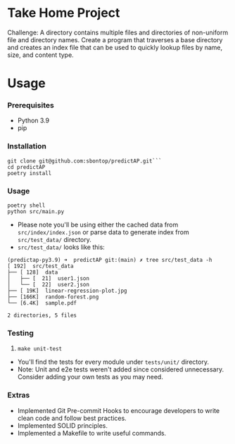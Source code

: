 # Take Home Project

Challenge: A directory contains multiple files and directories of non-uniform file and directory names. Create a program that traverses a base directory and creates an index file that can be used to quickly lookup files by name, size, and content type.

# Usage
### Prerequisites
- Python 3.9
- pip

### Installation
```
git clone git@github.com:sbontop/predictAP.git```
cd predictAP
poetry install
```

### Usage
```
poetry shell
python src/main.py
```
- Please note you'll be using either the cached data from `src/index/index.json` or parse data to generate index from `src/test_data/` directory.
- `src/test_data/` looks like this:
```
(predictap-py3.9) ➜  predictAP git:(main) ✗ tree src/test_data -h
[ 192]  src/test_data
├── [ 128]  data
│   ├── [  21]  user1.json
│   └── [  22]  user2.json
├── [ 19K]  linear-regression-plot.jpg
├── [166K]  random-forest.png
└── [6.4K]  sample.pdf

2 directories, 5 files
```

### Testing
1. ```make unit-test```
- You'll find the tests for every module under `tests/unit/` directory.
- Note: Unit and e2e tests weren't added since considered unnecessary. Consider adding your own tests as you may need.

### Extras
- Implemented Git Pre-commit Hooks to encourage developers to write clean code and follow best practices.
- Implemented SOLID principles.
- Implemented a Makefile to write useful commands.
